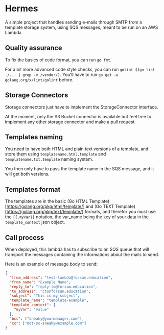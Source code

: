 # Hermes

A simple project that handles sending e-mails through SMTP from a template storage system, using SQS messages, meant to be run on an AWS Lambda.

## Quality assurance

To fix the basics of code format, you can run `go fmt`.

For a bit more advanced code style checks, you can run `golint $(go list ./... | grep -v /vendor/)`. You'll have to run `go get -u golang.org/x/lint/golint` before.

## Storage Connectors

Storage connectors just have to implement the StorageConnector interface. 

At the moment, only the S3 Bucket connector is available but feel free to implement any other storage connector and make a pull request.

## Templates naming

You need to have both HTML and plain text versions of a template, and store them using `templatename.html.template` and `templatename.txt.template` naming system.

You then only have to pass the template name in the SQS message, and it will get both versions.

## Templates format

The templates are in the basic (Go HTML Template)[https://golang.org/pkg/html/template/] and (Go TEXT Template)[https://golang.org/pkg/text/template/] formats, and therefor you must use the `{{.myVar}}` notation, the var_name being the key of your data in the `template_context` json object.

## Call process

When deployed, this lambda has to subscribe to an SQS queue that will transport the messages containing the informations about the mails to send.

Here is an example of message body to send:

```json
{
  "from_address": "test-lambda@forsam.education",
  "from_name": "Example Name",
  "reply_to": "reply-to@forsam.education",
  "to_address": "cto@forsam.education",
  "subject": "This is my subject",
  "template_name": "template-example",
  "template_context": {
    "myVar": "value"
  },
  "bcc": ["sneaky@yourmanager.com"],
  "cc": ["not-so-sneaky@example.com"]
}
```
